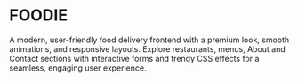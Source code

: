 # FOODIE
A modern, user-friendly food delivery frontend with a premium look, smooth animations, and responsive layouts. Explore restaurants, menus, About and Contact sections with interactive forms and trendy CSS effects for a seamless, engaging user experience.
